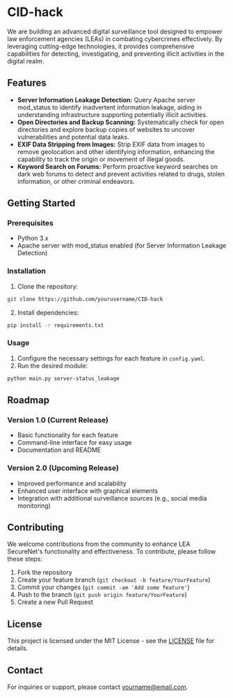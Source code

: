 # CID-hack

We are building an advanced digital surveillance tool designed to empower law enforcement agencies (LEAs) in combating cybercrimes effectively. By leveraging cutting-edge technologies, it provides comprehensive capabilities for detecting, investigating, and preventing illicit activities in the digital realm.

## Features

- **Server Information Leakage Detection:** Query Apache server mod_status to identify inadvertent information leakage, aiding in understanding infrastructure supporting potentially illicit activities.
- **Open Directories and Backup Scanning:** Systematically check for open directories and explore backup copies of websites to uncover vulnerabilities and potential data leaks.
- **EXIF Data Stripping from Images:** Strip EXIF data from images to remove geolocation and other identifying information, enhancing the capability to track the origin or movement of illegal goods.
- **Keyword Search on Forums:** Perform proactive keyword searches on dark web forums to detect and prevent activities related to drugs, stolen information, or other criminal endeavors.

## Getting Started

### Prerequisites

- Python 3.x
- Apache server with mod_status enabled (for Server Information Leakage Detection)

### Installation

1. Clone the repository:

```bash
git clone https://github.com/yourusername/CID-hack
```

2. Install dependencies:

```bash
pip install -r requirements.txt
```

### Usage

1. Configure the necessary settings for each feature in `config.yaml`.
2. Run the desired module:

```bash
python main.py server-status_leakage
```

## Roadmap

### Version 1.0 (Current Release)

- Basic functionality for each feature
- Command-line interface for easy usage
- Documentation and README

### Version 2.0 (Upcoming Release)

- Improved performance and scalability
- Enhanced user interface with graphical elements
- Integration with additional surveillance sources (e.g., social media monitoring)

## Contributing

We welcome contributions from the community to enhance LEA SecureNet's functionality and effectiveness. To contribute, please follow these steps:

1. Fork the repository
2. Create your feature branch (`git checkout -b feature/YourFeature`)
3. Commit your changes (`git commit -am 'Add some feature'`)
4. Push to the branch (`git push origin feature/YourFeature`)
5. Create a new Pull Request

## License

This project is licensed under the MIT License - see the [LICENSE](LICENSE) file for details.

## Contact

For inquiries or support, please contact [yourname@email.com](cidhack@email.com).
